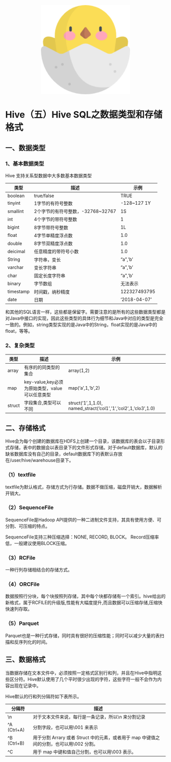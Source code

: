 <p align="center">
    <img width="280px" src="image/dongwu/1/k5.png" >
</p>

# Hive（五）Hive SQL之数据类型和存储格式

## 一、数据类型

### 1、基本数据类型

Hive 支持关系型数据中大多数基本数据类型

| 类型      | 描述                              | 示例         |
| --------- | --------------------------------- | ------------ |
| boolean   | true/false                        | TRUE         |
| tinyint   | 1字节的有符号整数                 | -128~127 1Y  |
| smallint  | 2个字节的有符号整数，-32768~32767 | 1S           |
| int       | 4个字节的带符号整数               | 1            |
| bigint    | 8字节带符号整数                   | 1L           |
| float     | 4字节单精度浮点数                 | 1.0          |
| double    | 8字节双精度浮点数                 | 1.0          |
| deicimal  | 任意精度的带符号小数              | 1.0          |
| String    | 字符串，变长                      | “a”,’b’      |
| varchar   | 变长字符串                        | “a”,’b’      |
| char      | 固定长度字符串                    | “a”,’b’      |
| binary    | 字节数组                          | 无法表示     |
| timestamp | 时间戳，纳秒精度                  | 122327493795 |
| date      | 日期                              | ‘2018-04-07’ |

和其他的SQL语言一样，这些都是保留字。需要注意的是所有的这些数据类型都是对Java中接口的实现，因此这些类型的具体行为细节和Java中对应的类型是完全一致的。例如，string类型实现的是Java中的String，float实现的是Java中的float，等等。

### 2、复杂类型

| 类型   | 描述                                           | 示例                                                         |
| ------ | ---------------------------------------------- | ------------------------------------------------------------ |
| array  | 有序的的同类型的集合                           | array(1,2)                                                   |
| map    | key-value,key必须为原始类型，value可以任意类型 | map(‘a’,1,’b’,2)                                             |
| struct | 字段集合,类型可以不同                          | struct(‘1’,1,1.0), named_stract(‘col1’,’1’,’col2’,1,’clo3’,1.0) |

## 二、存储格式

Hive会为每个创建的数据库在HDFS上创建一个目录，该数据库的表会以子目录形式存储，表中的数据会以表目录下的文件形式存储。对于default数据库，默认的缺省数据库没有自己的目录，default数据库下的表默认存放在/user/hive/warehouse目录下。

### （1）textfile 

textfile为默认格式，存储方式为行存储。数据不做压缩，磁盘开销大，数据解析开销大。 

### （2）SequenceFile 

SequenceFile是Hadoop API提供的一种二进制文件支持，其具有使用方便、可分割、可压缩的特点。 

SequenceFile支持三种压缩选择：NONE, RECORD, BLOCK。 Record压缩率低，一般建议使用BLOCK压缩。 

### （3）RCFile 

一种行列存储相结合的存储方式。 

### （4）ORCFile 

数据按照行分块，每个块按照列存储，其中每个块都存储有一个索引。hive给出的新格式，属于RCFILE的升级版,性能有大幅度提升,而且数据可以压缩存储,压缩快 快速列存取。 

### （5）Parquet 

Parquet也是一种行式存储，同时具有很好的压缩性能；同时可以减少大量的表扫描和反序列化的时间。

## 三、数据格式

当数据存储在文本文件中，必须按照一定格式区别行和列，并且在Hive中指明这些区分符。Hive默认使用了几个平时很少出现的字符，这些字符一般不会作为内容出现在记录中。

Hive默认的行和列分隔符如下表所示。

| 分隔符      | 描述                                                         |
| ----------- | ------------------------------------------------------------ |
| \n          | 对于文本文件来说，每行是一条记录，所以\n 来分割记录          |
| ^A (Ctrl+A) | 分割字段，也可以用\001 来表示                                |
| ^B (Ctrl+B) | 用于分割 Arrary 或者 Struct 中的元素，或者用于 map 中键值之间的分割，也可以用\002 分割。 |
| ^C          | 用于 map 中键和值自己分割，也可以用\003 表示。               |